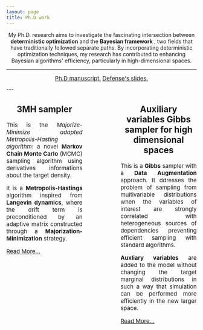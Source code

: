 ```yaml
---
layout: page
title: Ph.D work
---
```


<p align="center">
My Ph.D. research aims to investigate the fascinating intersection between <strong>deterministic optimization</strong>  and the <strong>Bayesian framework</strong> , two fields that have traditionally followed separate paths. By incorporating deterministic optimization techniques, my research has contributed to enhancing Bayesian algorithms' efficiency, particularly in high-dimensional spaces.
</p>

---
<center>
<div style="width: 50%; text-align: center; font-size:15px; margin:10px;">
  <a href="#" class="btn">Ph.D manuscript.</a> <a href="#" class="btn">Defense's slides.</a>
</div>
</center>
---

<div style="width: 100%;">
  
  
<div style="float: left; width: 40%; text-align: justify; font-size:15px;">
<center> <h2>3MH sampler</h2></center>
  <p>This is the <em>Majorize-Minimize adapted Metropolis-Hasting algorithm</em>: a novel <strong>Markov Chain Monte Carlo</strong> (MCMC) sampling algorithm using derivatives informations about the target density. </p>
<!--more-->
<p>It is a <strong>Metropolis-Hastings</strong> algorithm inspired from <strong>Langevin dynamics</strong>, where the drift term is preconditioned
by an adaptive matrix constructed through a <strong>Majorization-Minimization</strong> strategy. </p>
<a href="3MH.md">Read More...</a>
</div>
  
<div style="float: right; width: 40%; text-align: justify; font-size:15px;">
<center> <h2>Auxiliary variables Gibbs sampler for high dimensional spaces</h2></center>
<p>This is a <strong>Gibbs</strong> sampler with a <strong>Data Augmentation</strong> approach.  It ddresses the problem of sampling from multivariable distributions when the variables of interest are strongly correlated with heterogeneous sources of dependencies preventing efficient sampling with standard algorithms.</p>
<!--more-->
<p> <strong>Auxliary variables</strong> are added to the model without changing the target marginal
distributions in such a way that simulation can be performed more efficiently
in the new larger space. </p>
<a href="3MH.md">Read More...</a>
</div>
  
</div>








